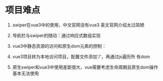 # 项目难点

1. swiper在vue3中的使用，中文官网没有vue3 英文官网介绍太过简陋

2. 导航栏与swiper的随动：通过响应式数组实现

3. vue3中静态资源的访问和原生dom元素的控制：

4. vue3项目转为本地访问项目，配置文件添加'/'，再通过js遍历所 有dom


5. 原生swiper和vue3中使用差距很大，vue需要考虑生命周期且原生dom操作基本无法使用





